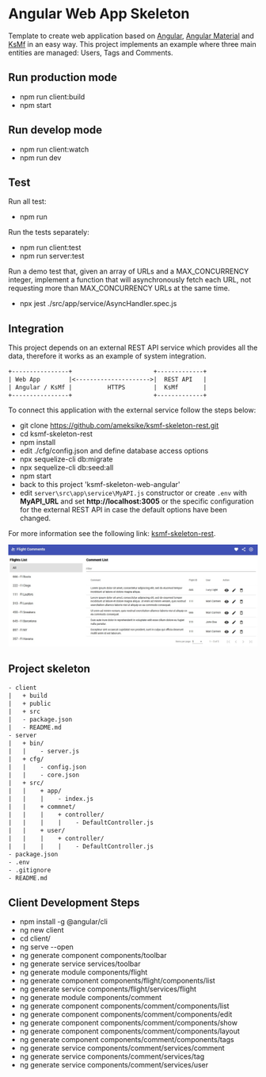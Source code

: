 # Angular Web App Skeleton
Template to create web application based on [Angular](https://angular.io/), [Angular Material](https://material.angular.io/)
 and [KsMf](https://github.com/ameksike/ksmf/wiki) in an easy way. This project implements an example where three main entities are managed: Users, Tags and Comments.

## Run production mode
- npm run client:build
- npm start 

## Run develop mode 
- npm run client:watch
- npm run dev

## Test
Run all test:
- npm run 

Run the tests separately:
- npm run client:test
- npm run server:test

Run a demo test that, given an array of URLs and a MAX_CONCURRENCY integer, implement a function that will asynchronously fetch each URL, not requesting more than MAX_CONCURRENCY URLs at the same time.
- npx jest ./src/app/service/AsyncHandler.spec.js

## Integration 
This project depends on an external REST API service which provides all the data, therefore it works as an example of system integration. 
```
+----------------+                       +-------------+
| Web App        |<--------------------->|  REST API   |
| Angular / KsMf |          HTTPS        |  KsMf       |
+----------------+                       +-------------+
```
To connect this application with the external service follow the steps below:
- git clone https://github.com/ameksike/ksmf-skeleton-rest.git
- cd ksmf-skeleton-rest
- npm install
- edit ./cfg/config.json and define database access options
- npx sequelize-cli db:migrate
- npx sequelize-cli db:seed:all
- npm start
- back to this project 'ksmf-skeleton-web-angular'
- edit ```server\src\app\service\MyAPI.js``` constructor or create ```.env``` with **MyAPI_URL** and set **http://localhost:3005** or the specific configuration for the external REST API in case the default options have been changed.

For more information see the following link: [ksmf-skeleton-rest](https://github.com/ameksike/ksmf-skeleton-rest).

![Screenshot](readme/front.jpg)

## Project skeleton 
```
- client 
|	+ build
|	+ public
|	+ src
|	- package.json
|	- README.md
- server	
|	+ bin/
|	|    - server.js
|	+ cfg/
|	|    - config.json
|	|    - core.json
|	+ src/
|	|    + app/
|	|    |    - index.js
|	|    + commnet/
| 	|    |    + controller/
|	|    |    |    - DefaultController.js
|	|    + user/
| 	|    |    + controller/
|	|    |    |    - DefaultController.js
- package.json
- .env
- .gitignore
- README.md
```

## Client Development Steps
- npm install -g @angular/cli
- ng new client
- cd client/
- ng serve --open 
- ng generate component components/toolbar
- ng generate service services/toolbar
- ng generate module components/flight
- ng generate component components/flight/components/list
- ng generate service components/flight/services/flight
- ng generate module components/comment
- ng generate component components/comment/components/list
- ng generate component components/comment/components/edit
- ng generate component components/comment/components/show
- ng generate component components/comment/components/layout
- ng generate component components/comment/components/tags
- ng generate service components/comment/services/comment
- ng generate service components/comment/services/tag
- ng generate service components/comment/services/user